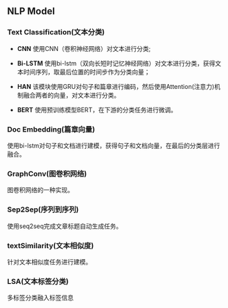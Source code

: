 ## NLP Model

### Text Classification(文本分类)

- **CNN**  使用CNN（卷积神经网络）对文本进行分类;

- **Bi-LSTM**  使用bi-lstm（双向长短时记忆神经网络）对文本进行分类，获得文本时间序列，取最后位置的时间步作为分类向量；

- **HAN**   该模块使用GRU对句子和篇章进行编码，然后使用Attention(注意力)机制融合两者的向量，对文本进行分类。

- **BERT** 使用预训练模型BERT，在下游的分类任务进行微调。

### Doc Embedding(篇章向量)

使用bi-lstm对句子和文档进行建模，获得句子和文档向量，在最后的分类层进行融合。

### GraphConv(图卷积网络)

图卷积网络的一种实现。

### Sep2Sep(序列到序列)

使用seq2seq完成文章标题自动生成任务。

### textSimilarity(文本相似度)

针对文本相似度任务进行建模。

### LSA(文本标签分类)

多标签分类融入标签信息
